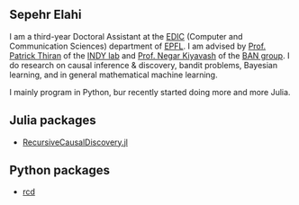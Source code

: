 ## Sepehr Elahi

I am a third-year Doctoral Assistant at the [EDIC](https://www.epfl.ch/education/phd/edic-computer-and-communication-sciences) (Computer and Communication Sciences) department of [EPFL](https://www.epfl.ch/en). I am advised by [Prof. Patrick Thiran](https://people.epfl.ch/patrick.thiran) of the [INDY lab](https://indy.epfl.ch) and [Prof. Negar Kiyavash](https://people.epfl.ch/negar.kiyavash?lang=en) of the [BAN group](https://www.epfl.ch/labs/ban/). I do research on causal inference & discovery, bandit problems, Bayesian learning, and in general mathematical machine learning.

I mainly program in Python, bur recently started doing more and more Julia.

## Julia packages
- [RecursiveCausalDiscovery.jl](https://github.com/sepehr78/RecursiveCausalDiscovery.jl)

## Python packages
- [rcd](https://rcdpackage.com/)
